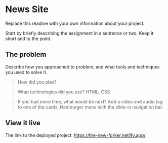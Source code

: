 # News Site

Replace this readme with your own information about your project. 

Start by briefly describing the assignment in a sentence or two. Keep it short and to the point.

## The problem

Describe how you approached to problem, and what tools and techniques you used to solve it. 

>How did you plan? 


>What technologies did you use? 
HTML, CSS


>If you had more time, what would be next?
Add a video and audio tag to one of the cards. 
Hamburger menu with the slide-in navigation bar.

## View it live
The link to the deployed project: https://the-new-forker.netlify.app/

